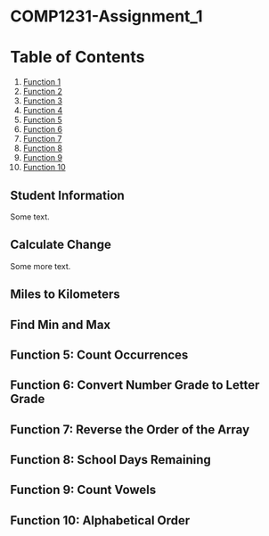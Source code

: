 # COMP1231-Assignment_1

# Table of Contents

1. [Function 1](#Student-Information)
2. [Function 2](#Calculate-Change)
1. [Function 3](#Miles-to-Kilometers)
2. [Function 4](#Find-Min-and-Max)
1. [Function 5](#Count-Occurrences)
2. [Function 6](#Convert-Number-Grade-to-Letter-Grade)
1. [Function 7](#Reverse-the-Order-of-the-Array)
2. [Function 8](#School-Days-Remaining)
1. [Function 9](#Count-Vowels)
2. [Function 10](#Alphabetical-Order)
## Student Information
Some text.
## Calculate Change
Some more text. 
## Miles to Kilometers

## Find Min and Max

## Function 5: Count Occurrences

## Function 6: Convert Number Grade to Letter Grade

## Function 7: Reverse the Order of the Array

## Function 8: School Days Remaining

## Function 9: Count Vowels

## Function 10: Alphabetical Order
